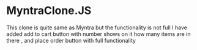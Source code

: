 # MyntraClone.JS
This clone is quite same as Myntra but the functionality is not full I have added add to cart button with number shows on it how many items are in there , and place order button with full functionality 

